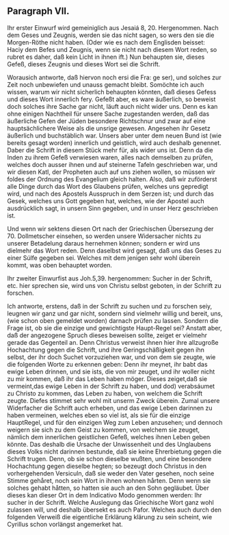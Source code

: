 <!-- Seite 134 -->
Paragraph VII.
--------------

Ihr erster Einwurf wird gemeiniglich aus Jesaiá 8, 20. Hergenommen. Nach dem Geses und Zeugnis, werden sie das nicht sagen, so wers den sie die Morgen-Röthe nicht haben. (Oder wie es nach dem Englisden beisset: Haciy dem Befes und Zeugnis, wenn sie nicht nach diesem Wort reden, so rubret es daher, daß kein Licht in ihnen ift.) Nun behaupten sie, dieses Gefeß, dieses Zeugnis und dieses Wort sei die Schrift.

Worausich antworte, daß hiervon noch ersi die Fra: ge ser), und solches zur Zeit noch unbewiefen und unauss gemacht bleibt. Somöchte ich auch wissen, warum wir nicht sicherlich behaupten könnten, daß dieses Gefess und dieses Wort innerlich fery. Gefeßt aber, es ware äußerlich, so beweist doch solches ihre Sache gar nicht,<!-- Seite 135 -->
läuft auch nicht wider uns. Denn es kan ohne einigen
Nachtheil für unsere Sache zugestanden werden, daß
das äußerliche Gefen der Jüden besondere Richtschnur
und zwar auf eine hauptsächlichere Weise als die unsrige
gewesen. Angesehen ihr Gesetz äußerlich und buchstäblich
war. Unsers aber unter dem neuen Bund ist
(wie bereits gesagt worden) innerlich und geistlich,
wird auch deshalb genennet. Daber die Schrift in diesem
Stück mehr für, als wider uns ist. Denn da die Inden
zu ihrem Gefeß verwiesen waren, alles nach demselben
zu prüfen, welches doch ausser ihnen und auf steinerne
Tafeln geschrieben war, und wir diesen Katl, der
Propheten auch auf uns ziehen wollen, so müssen wir
foldes der Ordnung des Evangelium gleich halten. Also,
daß wir zuförderst alle Dinge durch das Wort des
Glaubens prüfen, welches uns gepredigt wird, und
nach des Apostels Ausspruch in dem Serzen ist; und
durch das Gesek, welches uns Gott gegeben hat, welches,
wie der Apostel auch ausdrücklich sagt, in unsern
Sinn gegeben, und in unser Herz geschrieben ist.

Und wenn wir sektens diesen Ort nach der Griechischen
Übersezung der 70. Dollmetscher einsehen, so
werden unsere Widersacher nichts zu unserer Betadelung
daraus hernehmen können; sondern er wird uns
dielmehr das Wort reden. Denn daselbst wird gesagt,
daß uns das Geses zu einer Súlfe gegeben sei.
Welches mit dem jenigen sehr wohl überein kommt,
was oben behauptet worden.

Ihr zweiter Einwurfist aus Joh.5,39. hergenommen:
Sucher in der Schrift, etc. hier sprechen sie,
wird uns von Christu selbst geboten, in der Schrift
zu forschen.

Ich antworte, erstens, daß in der Schrift zu suchen
und zu forschen seiy, leugnen wir ganz und gar nicht, sondern
sind vielmehr willig und bereit, uns, (wie schon
oben gemeldet worden) darnach prüfen zu lassen. Sondern<!-- Seite 136 -->
die Frage ist, ob sie die einzige und gewichtigste
Haupt-Regel sei? Anstatt aber, daß der angezogene
Spruch dieses beweisen sollte, zeiget er vielmehr gerade
das Gegenteil an. Denn Christus verweist ihnen
hier ihre allzugroße Hochachtung gegen die Schrift,
und ihre Geringschäßigkeit gegen ihn selbst, der ihr doch
Suchet vorzuziehen war, und von dem sie zeugte, wie die folgenden
Worte zu erkennen geben: Denn ihr meynet,
ihr babt das ewige Leben drinnen, und sie ists, die
von mir zeuget, und ihr woller nicht zu mir kommen,
daß ihr das Leben haben möger. Dieses
zeiget,daß sie vermeint,das ewige Leben in der Schrift
zu haben, und dod) verabsáumet zu Christo zu kommen,
das Leben zu haben, von welchem die Schrift zeugte.
Diefes stimmet sehr wohl mit unserm Zweck überein.
Zumal unsere Widerfacher die Schrift auch erheben,
und das ewige Leben darinnen zu haben vermeinen,
welches eben so viel ist, als sie für die einzige HauptRegel,
und für den einzigen Weg zum Leben anzusehen;
und dennoch weigern sie sich zu dem Geist zu kommen,
von welchem sie zeuget, nämlich dem innerlichen geistlichen
Gefeß, welches ihnen Leben geben könnte. Das
deshalb die Ursache der Unwissenheit und des Unglaubens
dieses Volks nicht darinnen bestunde, daß sie keine Ehrerbietung
gegen die Schrift trugen. Denn, ob sie
schon dieselbe wußten, und eine besondere Hochachtung
gegen dieselbe hegten; so bezeugt doch Christus in den
vorhergehenden Versiculn, daß sie weder den Vater
gesehen, noch seine Stimme gehåret, noch sein
Wort in ihnen wohnen hårten. Denn wenn sie solches
gehabt håtten, so hatten sie auch an den Sohn gegläubet.
Über dieses kan dieser Ort in dem Indicativo
Modo genommen werden: Ihr sucher in der Schrift.
Welche Auslegung das Griechische Wort ganz wohl
zulassen will, und deshalb übersekt es auch Pafor. Welches
auch durch den folgenden Verweiß die eigentliche Erklärung<!-- Seite 137 -->
klärung zu sein scheint, wie Cyrillus schon vorlängst
angemerket hat.
